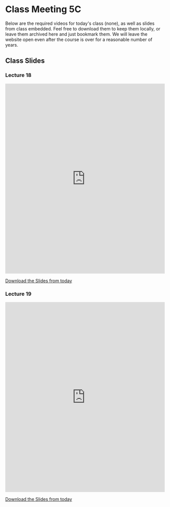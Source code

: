 # Class Meeting 5C

Below are the required videos for today's class (none), as well as slides from class embedded.
Feel free to download them to keep them locally, or leave them archived here and just bookmark them.
We will leave the website open even after the course is over for a reasonable number of years.

<!--
## Pre-lecture 18 Videos

Below are the assigned videos for Lecture 18.
 
```{dropdown} 1.  Model Interpretation Motivation
    :class-container: sd-shadow-lg
    :color: primary
    :open:

<div class="container youtube">
<iframe class="responsive-iframe" src="https://www.youtube.com/embed/xfICsGL7DXE?si=oF5pSoQ8lngfW1Xn" frameborder="0" allow="accelerometer; autoplay="0"; gyroscope; picture-in-picture; fullscreen" allowfullscreen></iframe>
</div>
```

```{dropdown} 2. Feature Importances Non-Linear Models
    :class-container: sd-shadow-lg
    :color: primary
    :open:

<div class="container youtube">
<iframe class="responsive-iframe" src="https://www.youtube.com/embed/tiSN18OmZOo?si=JED_dJ13nn_CBiES" frameborder="0" allow="accelerometer; autoplay="0"; gyroscope; picture-in-picture; fullscreen" allowfullscreen></iframe>
</div>
```
-->

## Class Slides

### Lecture 18

<div>
<iframe src="https://firasm.github.io/cpsc330-slides/slides-18.html" width="100%" height="600px" frameBorder="0"> </iframe>
</div>

[Download the Slides from today](../../files/Lec18.pdf)

### Lecture 19

<div>
<iframe src="https://firasm.github.io/cpsc330-slides/slides-19.html" width="100%" height="600px" frameBorder="0"> </iframe>
</div>

[Download the Slides from today](../../files/Lec19.pdf)
